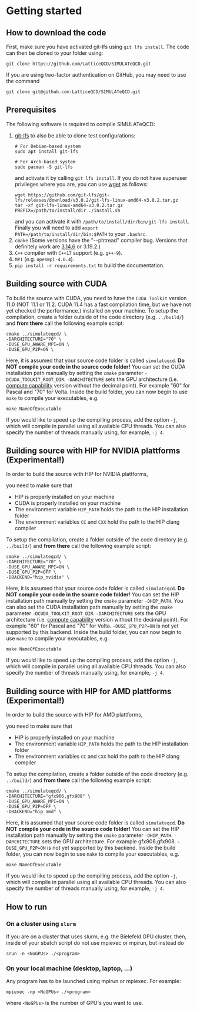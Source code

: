 Getting started
===============

## How to download the code

First, make sure you have activated git-lfs using `git lfs install`.
The code can then be cloned to your folder using: 
```shell
git clone https://github.com/LatticeQCD/SIMULATeQCD.git
```
If you are using two-factor authentication on GitHub, you may need to use the command
```shell
git clone git@github.com:LatticeQCD/SIMULATeQCD.git
```

## Prerequisites

The following software is required to compile SIMULATeQCD:

1. [git-lfs](https://git-lfs.github.com/) to also be able to clone test configurations:
    ```shell
    # For Debian-based system
    sudo apt install git-lfs
     
    # For Arch-based system
    sudo pacman -S git-lfs
    ```
    and activate it by calling `git lfs install`. If you do not have superuser privileges where you are, you can use [wget](https://www.gnu.org/software/wget/) as follows:
    ```shell
    wget https://github.com/git-lfs/git-lfs/releases/download/v3.0.2/git-lfs-linux-amd64-v3.0.2.tar.gz
    tar -xf git-lfs-linux-amd64-v3.0.2.tar.gz
    PREFIX=/path/to/install/dir ./install.sh
    ```
    and you can activate it with `/path/to/install/dir/bin/git-lfs install`. Finally you will need to add `export PATH=/path/to/install/dir/bin:$PATH` to your `.bashrc`.
2. `cmake` (Some versions have the "--phtread" compiler bug. Versions that definitely work are [3.14.6](https://gitlab.kitware.com/cmake/cmake/tree/v3.14.6) or 3.19.2.)
3. `C++` compiler with `C++17` support  (e.g. `g++-9`).
4. `MPI` (e.g. `openmpi-4.0.4`).
6. `pip install -r requirements.txt` to build the documentation.

## Building source with CUDA
To build the source with CUDA, you need to have the `CUDA Toolkit` version 11.0 (NOT 11.1 or 11.2. CUDA 11.4 has a fast compilation time, but we have not yet checked the performance.) installed on your machine.
To setup the compilation, create a folder outside of the code directory (e.g. `../build/`) and **from there** call the following example script: 
```shell
cmake ../simulateqcd/ \
-DARCHITECTURE="70" \
-DUSE_GPU_AWARE_MPI=ON \
-DUSE_GPU_P2P=ON \
``` 
Here, it is assumed that your source code folder is called `simulateqcd`. **Do NOT compile your code in the source code folder!**
You can set the CUDA installation path manually by setting the `cmake` parameter `-DCUDA_TOOLKIT_ROOT_DIR`.
`-DARCHITECTURE` sets the GPU architecture (i.e. [compute capability](https://en.wikipedia.org/wiki/CUDA#GPUs_supported) version without the decimal point). For example "60" for Pascal and "70" for Volta. 
Inside the build folder, you can now begin to use `make` to compile your executables, e.g. 
```shell
make NameOfExecutable
```
If you would like to speed up the compiling process, add the option `-j`, which will compile in parallel using all available CPU threads. You can also specify the number of threads manually using, for example, `-j 4`.

## Building source with HIP for NVIDIA plattforms (Experimental!)

In order to build the source with HIP for NVIDIA plattforms, 

you need to make sure that
- HIP is properly installed on your machine
- CUDA is properly installed on your machine
- The environment variable `HIP_PATH` holds the path to the HIP installation folder
- The environment variables `CC` and `CXX` hold the path to the HIP clang compiler

To setup the compilation, create a folder outside of the code directory (e.g. `../build/`) and **from there** call the following example script: 
```shell
cmake ../simulateqcd/ \
-DARCHITECTURE="70" \
-DUSE_GPU_AWARE_MPI=ON \
-DUSE_GPU_P2P=OFF \
-DBACKEND="hip_nvidia" \
``` 
Here, it is assumed that your source code folder is called `simulateqcd`. **Do NOT compile your code in the source code folder!**
You can set the HIP installation path manually by setting the `cmake` parameter `-DHIP_PATH`.
You can also set the CUDA installation path manually by setting the `cmake` parameter `-DCUDA_TOOLKIT_ROOT_DIR`.
`-DARCHITECTURE` sets the GPU architecture (i.e. [compute capability](https://en.wikipedia.org/wiki/CUDA#GPUs_supported) version without the decimal point). For example "60" for Pascal and "70" for Volta. 
`-DUSE_GPU_P2P=ON` is not yet supported by this backend.
Inside the build folder, you can now begin to use `make` to compile your executables, e.g. 
```shell
make NameOfExecutable
```
If you would like to speed up the compiling process, add the option `-j`, which will compile in parallel using all available CPU threads. You can also specify the number of threads manually using, for example, `-j 4`.

## Building source with HIP for AMD plattforms (Experimental!)

In order to build the source with HIP for AMD plattforms, 

you need to make sure that
- HIP is properly installed on your machine
- The environment variable `HIP_PATH` holds the path to the HIP installation folder
- The environment variables `CC` and `CXX` hold the path to the HIP clang compiler

To setup the compilation, create a folder outside of the code directory (e.g. `../build/`) and **from there** call the following example script: 
```shell
cmake ../simulateqcd/ \
-DARCHITECTURE="gfx906,gfx908" \
-DUSE_GPU_AWARE_MPI=ON \
-DUSE_GPU_P2P=OFF \
-DBACKEND="hip_amd" \
``` 
Here, it is assumed that your source code folder is called `simulateqcd`. **Do NOT compile your code in the source code folder!**
You can set the HIP installation path manually by setting the `cmake` parameter `-DHIP_PATH`.
`-DARCHITECTURE` sets the GPU architecture. For example gfx906,gfx908. 
`-DUSE_GPU_P2P=ON` is not yet supported by this backend.
Inside the build folder, you can now begin to use `make` to compile your executables, e.g. 
```shell
make NameOfExecutable
```
If you would like to speed up the compiling process, add the option `-j`, which will compile in parallel using all available CPU threads. You can also specify the number of threads manually using, for example, `-j 4`.


## How to run


### On a cluster using `slurm`

If you are on a cluster that uses slurm, e.g. the Bielefeld GPU cluster, then, inside of your sbatch script do not use mpiexec or mpirun, but instead do
```shell
srun -n <NoGPUs> ./<program> 
```

### On your local machine (desktop, laptop, ...)

Any program has to be launched using mpirun or mpiexec. 
For example:
```shell
mpiexec -np <NoGPUs> ./<program> 
```
where `<NoGPUs>` is the number of GPU's you want to use.
